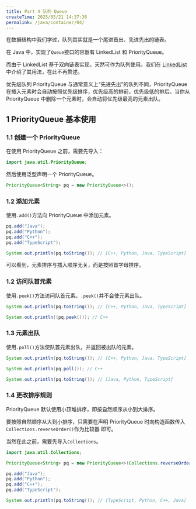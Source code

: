 ```yaml
---
title: Part 4 队列 Queue
createTime: 2025/05/21 14:37:36
permalink: /java/container/04/
---
```


在数据结构中我们学过，队列其实就是一个尾进首出、先进先出的链表。

在 Java 中，实现了`Queue`接口的容器有 LinkedList 和 PriorityQueue。

而由于 LinkedList 基于双向链表实现，天然可作为队列使用。我们在 [LinkedList](/java/container/02/#_1-arraylist-基本使用) 中介绍了其用法，在此不再赘述。

优先级队列 PriorityQueue 与通常意义上“先进先出”的队列不同，PriorityQueue 在插入元素时会自动按照优先级排序，优先级高的排前，优先级低的排后。当你从 PriorityQueue 中删除一个元素时，会自动将优先级最高的元素出队。

## 1 PriorityQueue 基本使用

### 1.1 创建一个 PriorityQueue

在使用 PriorityQueue 之前，需要先导入：

```java
import java.util.PriorityQueue;
```

然后使用泛型声明一个 PriorityQueue。

```java
PriorityQueue<String> pq = new PriorityQueue<>();
```

### 1.2 添加元素

使用`.add()`方法向 PriorityQueue 中添加元素。

```java
pq.add("Java");
pq.add("Python");
pq.add("C++");
pq.add("TypeScript");

System.out.println(pq.toString()); // [C++, Python, Java, TypeScript]
```

可以看到，元素排序与插入顺序无关，而是按照首字母排序。

### 1.2 访问队首元素

使用`.peek()`方法访问队首元素。`.peek()`并不会使元素出队。

```java
System.out.println(pq.toString()); // [C++, Python, Java, TypeScript]

System.out.println((pq.peek())); // C++
```

### 1.3 元素出队

使用`.poll()`方法使队首元素出队，并返回被出队的元素。

```java
System.out.println(pq.toString()); // [C++, Python, Java, TypeScript]

System.out.println(pq.poll()); // C++

System.out.println(pq.toString()); // [Java, Python, TypeScript]
```

### 1.4 更改排序规则

PriorityQueue 默认使用小顶堆排序，即按自然顺序从小到大排序。

要按照自然顺序从大到小排序，只需要在声明 PriorityQueue 时向构造函数传入`Collections.reverseOrder()`作为比较器
即可。

当然在此之前，需要先导入`Collections`。

```java
import java.util.Collections;
```

```java
PriorityQueue<String> pq = new PriorityQueue<>(Collections.reverseOrder());

pq.add("Java");
pq.add("Python");
pq.add("C++");
pq.add("TypeScript");

System.out.println(pq.toString()); // [TypeScript, Python, C++, Java]
```